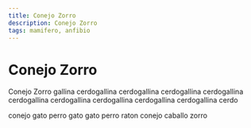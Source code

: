 ```yaml
---
title: Conejo Zorro
description: Conejo Zorro
tags: mamifero, anfibio
---
```


# Conejo Zorro

Conejo Zorro gallina cerdogallina cerdogallina cerdogallina cerdogallina cerdogallina cerdogallina cerdogallina cerdogallina cerdogallina cerdo

conejo gato perro gato gato perro raton conejo caballo zorro